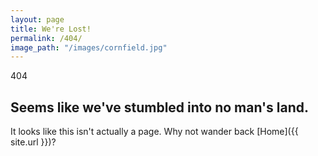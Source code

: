 ```yaml
---
layout: page
title: We're Lost!
permalink: /404/
image_path: "/images/cornfield.jpg"
---
```

<p class="post-tag">404</p>
<div class="page-content">
  <h2 class="post-title">Seems like we've stumbled into no man's land.</h2>
</div>
It looks like this isn't actually a page. Why not wander back [Home]({{ site.url }})?

